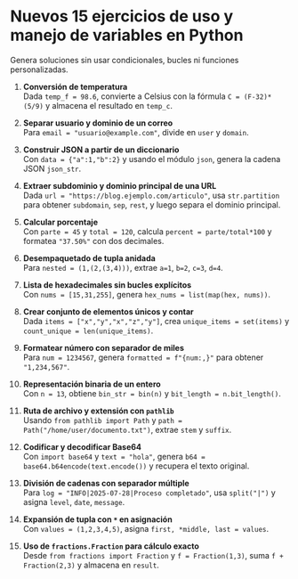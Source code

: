 # Nuevos 15 ejercicios de uso y manejo de variables en Python

Genera soluciones sin usar condicionales, bucles ni funciones personalizadas.

1. **Conversión de temperatura**  
   Dada `temp_f = 98.6`, convierte a Celsius con la fórmula `C = (F-32)*(5/9)` y almacena el resultado en `temp_c`.

2. **Separar usuario y dominio de un correo**  
   Para `email = "usuario@example.com"`, divide en `user` y `domain`.

3. **Construir JSON a partir de un diccionario**  
   Con `data = {"a":1,"b":2}` y usando el módulo `json`, genera la cadena JSON `json_str`.

4. **Extraer subdominio y dominio principal de una URL**  
   Dada `url = "https://blog.ejemplo.com/articulo"`, usa `str.partition` para obtener `subdomain`, `sep`, `rest`, y luego separa el dominio principal.

5. **Calcular porcentaje**  
   Con `parte = 45` y `total = 120`, calcula `percent = parte/total*100` y formatea `"37.50%"` con dos decimales.

6. **Desempaquetado de tupla anidada**  
   Para `nested = (1,(2,(3,4)))`, extrae `a=1`, `b=2`, `c=3`, `d=4`.

7. **Lista de hexadecimales sin bucles explícitos**  
   Con `nums = [15,31,255]`, genera `hex_nums = list(map(hex, nums))`.

8. **Crear conjunto de elementos únicos y contar**  
   Dada `items = ["x","y","x","z","y"]`, crea `unique_items = set(items)` y `count_unique = len(unique_items)`.

9. **Formatear número con separador de miles**  
   Para `num = 1234567`, genera `formatted = f"{num:,}"` para obtener `"1,234,567"`.

10. **Representación binaria de un entero**  
    Con `n = 13`, obtiene `bin_str = bin(n)` y `bit_length = n.bit_length()`.

11. **Ruta de archivo y extensión con `pathlib`**  
    Usando `from pathlib import Path` y `path = Path("/home/user/documento.txt")`, extrae `stem` y `suffix`.

12. **Codificar y decodificar Base64**  
    Con `import base64` y `text = "hola"`, genera `b64 = base64.b64encode(text.encode())` y recupera el texto original.

13. **División de cadenas con separador múltiple**  
    Para `log = "INFO|2025-07-28|Proceso completado"`, usa `split("|")` y asigna `level`, `date`, `message`.

14. **Expansión de tupla con `*` en asignación**  
    Con `values = (1,2,3,4,5)`, asigna `first, *middle, last = values`.

15. **Uso de `fractions.Fraction` para cálculo exacto**  
    Desde `from fractions import Fraction` y `f = Fraction(1,3)`, suma `f + Fraction(2,3)` y almacena en `result`.
